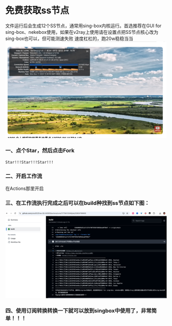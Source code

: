 # 免费获取ss节点
文件运行后会生成12个SS节点，通常用sing-box内核运行。首选推荐在GUI for sing-box、nekebox使用，如果在v2ray上使用请在设置点把SS节点核心改为sing-box也可以，但可能测速失败
速度杠杠的，跑20w稳稳当当
![img.png](img/img1.png)
### 一、点个Star，然后点击Fork
`Star!!!Star!!!Star!!!`
### 二、开启工作流
在Actions那里开启
### 三、在工作流执行完成之后可以在build种找到ss节点如下图：
![img.png](img/img.png)
### 四、使用订阅转换转换一下就可以放到singbox中使用了，非常简单！！！